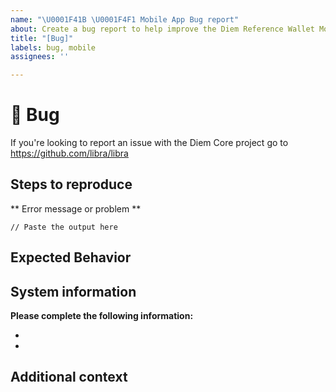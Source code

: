 ```yaml
---
name: "\U0001F41B \U0001F4F1 Mobile App Bug report"
about: Create a bug report to help improve the Diem Reference Wallet Mobile App
title: "[Bug]"
labels: bug, mobile
assignees: ''

---
```


# 🐛 Bug

If you're looking to report an issue with the Diem Core project go to https://github.com/libra/libra

<!-- A clear and concise description of what the bug is.

If you've uncovered a security issue, please email security@libra.org -->

## Steps to reproduce

<!-- Please include all steps to reproduce the issue -->

** Error message or problem **
```
// Paste the output here
```

## Expected Behavior

<!-- A clear and concise description of what you expected to happen. -->

## System information

**Please complete the following information:**
- <!-- Apple/Android? -->
- <!-- OS type and version -->


## Additional context

<!-- Add any other context about the problem here. -->
